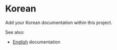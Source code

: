 # Korean

Add your Korean documentation within this project.

See also:
  - [English](../) documentation